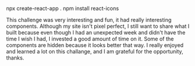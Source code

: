 #
npx create-react-app .
npm install react-icons 

This challenge was very interesting and fun, it had really interesting components. Although my site isn't pixel perfect, 
I still want to share what I built because even though I had an unexpected week and didn't have the time I wish I had, 
I invested a good amount of time on it. Some of the components are hidden because it looks better that way. I really enjoyed 
and learned a lot on this challange, and I am grateful for the opportunity, thanks.
